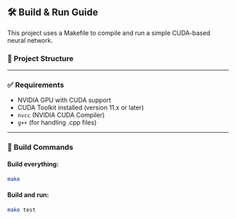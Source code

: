 ## 🛠️ Build & Run Guide

This project uses a Makefile to compile and run a simple CUDA-based neural network.

### 📁 Project Structure

---

### ✅ Requirements

- NVIDIA GPU with CUDA support
- CUDA Toolkit installed (version 11.x or later)
- `nvcc` (NVIDIA CUDA Compiler)
- `g++` (for handling .cpp files)

---

### 🔨 Build Commands

#### Build everything:

```bash
make
```

#### Build and run:
```bash
make test
```

